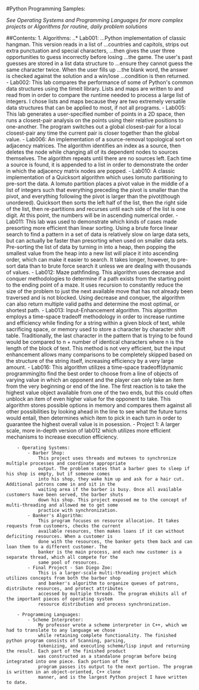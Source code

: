 #Python Programming Samples:

*See Operating Systems and Programming Languages for more complex projects
or Algorithms for routine, daily problem solutions*

##Contents:
		1. Algorithms:
			..* Lab001:
			...Python implementation of classic hangman. This version reads in a list of
			...countries and capitols, strips out extra punctuation and special characters,
			...then gives the user three opportunities to guess incorrectly before losing 
			...the game. The user's past guesses are stored in a list data structure to
			...ensure they cannot guess the same character twice. When the user fills up
			...the blank word, the answer is checked against the solution and a win/lose
			...condition is then returned.
			- Lab002:
				This lab compares the performance of some of Python's common data structures
				using the timeit library. Lists and maps are written to and read from in order
				to compare the runtime needed to process a large list of integers. I chose lists
				and maps because they are two extremely versatile data structures that can be
				applied to most, if not all programs.
			- Lab005:
				This lab generates a user-specified number of points in a 2D space, then runs
				a closest-pair analysis on the points using their relative positions to one-another.
				The program switches out a global closest-pair for a local closest-pair any time the
				current pair is closer together than the global value.
			- Lab006:
				An implementation of a source-removal topological sort on adjacency matrices. The 
				algorithm identifies an index as a source, then deletes the node while changing
				all of its dependent nodes to sources themselves. The algorithm repeats until there
				are no sources left. Each time a source is found, it is appended to a list in order
				to demonstrate the order in which the adjacency matrix nodes are popped.
			- Lab010:
				A classic implementation of a Quicksort algorithm which uses lomuto partitioning
				to pre-sort the data. A lomuto partition places a pivot value in the middle of a 
				list of integers such that everything preceding the pivot is smaller than the pivot,
				and everything following the pivot is larger than the pivot(though unordered).
				Quicksort then sorts the left half of the list, then the right side of the list, then
				re-partitions and recurses until each side of the list is one digit. At this point,
				the numbers will be in ascending numerical order.
			- Lab011:
				This lab was used to demonstrate which kinds of cases made presorting more efficient
				than linear sorting. Using a brute force linear search to find a pattern in a set of
				data is relatively slow on large data sets, but can actually be faster than presorting
				when used on smaller data sets. Pre-sorting the list of data by turning in into a heap,
				then popping the smallest value from the heap into a new list will place it into ascending
				order, which can make it easier to search. It takes longer, however, to pre-sort data than
				to brute force search it unless we are dealing with thousands of values.
			- Lab012:
				Maze pathfinding. This algorithm uses decrease and conquer methodologies to determine if 
				a path exists from the starting point to the ending point of a maze. It uses recursion to 
				constantly reduce the size of the problem to just the next available move that has not
				already been traversed and is not blocked. Using decrease and conquer, the algorithm can
				also return multiple valid paths and determine the most optimal, or shortest path.
			- Lab013:
				Input-Enhancement algorithm. This algorithm employs a time-space tradeoff methodology in
				order to increase runtime and efficiency while finding for a string within a given block
				of text, while sacrificing space, or memory used to store a character by character shift
				table. Traditionally, the last character in the pattern that is trying to be found would
				be compared to n + number of identical characters where n is the length of the block of
				text. This method is not very efficient, but the input enhancement allows many comparisons
				to be completely skipped based on the structure of the string itself, increasing efficiency
				by a very large amount.
			- Lab016:
				This algorithm utilizes a time-space tradeoff(dynamic programming)to find the best order
				to choose from a line of objects of varying value in which an opponent and the player can
				only take an item from the very beginning or end of the line. The first reaction is to take
				the highest value object available from one of the two ends, but this could often unblock 
				an item of even higher value for the opponent to take. This algorithm stores possible options
				in memory and compares them against all other possibilities by looking ahead in the line to 
				see what the future turns would entail, then determines which item to pick in each turn in
				order to guarantee the highest overall value is in posession.
			- Project 1:
				A larger scale, more in-depth version of lab012 which utilizes more efficient mechanisms to
				increase execution efficiency.
				
		- Operating Systems:
			- Barber Shop:
				This project uses threads and mutexes to synchronize multiple processes and coordinate appropriate
				output. The problem states that a barber goes to sleep if his shop is empty, but if someone comes
				into his shop, they wake him up and ask for a hair cut. Additional patrons come in and sit in the
				waiting area if the barber is busy. Once all available customers have been served, the barber shuts
				down his shop. This project exposed me to the concept of multi-threading and allowed me to get some
				practice with synchronization.
			- Banker's Algorithm:
				This program focuses on resource allocation. It takes requests from customers, checks the current
				available resources, then makes loans if it can without deficiting resources. When a customer is 
				done with the resources, the banker gets them back and can loan them to a different customer. The 
				banker is the main process, and each new customer is a separate thread, which all compete for the 
				same pool of resources.
			- Final Project - San Diego Zoo:
				This is a larger-scale multi-threading project which utilizes concepts from both the barber shop 
				and banker's algorithm to organize queues of patrons, distribute resources, and protect attributes
				accessed by multiple threads. The program ehibits all of the important pieces of operating system
				resource distribution and process synchronization.
				
		- Programming Languages:
			- Scheme Interpreter:
				My professor wrote a scheme interpreter in C++, which we had to translate to any language we chose
				while retaining complete functionality. The finished python program consists of Scanning, parsing,
				tokenizing, and executing scheme/lisp input and returning the result. Each part of the finished product
				was constructed as a standalone program before being integrated into one piece. Each portion of the 
				program passes its output to the next portion. The program is written in an object-oriented, C++ clone
				manner, and is the largest Python project I have written to date.